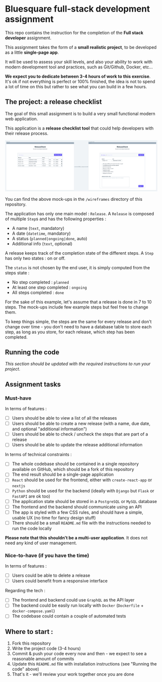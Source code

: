 # Bluesquare full-stack development assignment

This repo contains the instruction for the completion of the **Full stack developer** assignment.

This assignment takes the form of a **small realistic project**, to be developed as a little **single-page app**.

It will be used to assess your skill levels, and also your ability to work with modern development tool and 
practices, such as Git/Github, Docker, etc...

**We expect you to dedicate between 3-4 hours of work to this exercise**. It's ok if not everything is perfect or 100% 
finished, the idea is not to spend a lot of time on this but rather to see what you can build in a few hours.

## The project: a release checklist

The goal of this small assignment is to build a very small functional modern web application.

This application is a **release checklist tool** that could help developers with their release process.

![alt text](https://github.com/BLSQ/full-stack-assignment/blob/main/wireframes/releasecheck.png?raw=true)

You can find the above mock-ups in the `/wireframes` directory of this repository.

The application has only one main model : `Release`. A `Release` is composed of multiple `Step`s and has the 
following properties :

- A name (`text`, mandatory)
- A date (`datetime`, mandatory)
- A status (`planned|ongoing|done`, auto)
- Additional info (`text`, optional)

A release keeps track of the completion state of the different steps. A `Step` has only two states : on or off.

The `status` is not chosen by the end user, it is simply computed from the steps state :

- No step completed : `planned`
- At least one step completed : `ongoing`
- All steps completed : `done`

For the sake of this example, let's assume that a release is done in 7 to 10 steps. The mock-ups include few 
example steps but feel free to change them. 

To keep things simple, the steps are the same for every release and don't change over time - you don't need to 
have a database table to store each step, as long as you store, for each release, which step has been completed.

## Running the code

*This section should be updated with the required instructions to run your project*.

## Assignment tasks

### Must-have

In terms of features :

- [ ] Users should be able to view a list of all the releases
- [ ] Users should be able to create a new release (with a name, due date, and optional "additional information")
- [ ] Users should be able to check / uncheck the steps that are part of a release
- [ ] Users should be able to update the release additional information

In terms of technical constraints :

- [ ] The whole codebase should be contained in a single repository available on GitHub, which should be a fork 
      of this repository
- [ ] The end result should be a single-page application
- [ ] `React` should be used for the frontend, either with `create-react-app` or `nextjs`
- [ ] `Python` should be used for the backend (ideally with `Django` but `Flask` or `FastAPI` are ok too)
- [ ] The application state should be stored in a `PostgreSQL` or `MySQL` database
- [ ] The frontend and the backend should communicate using an API
- [ ] The app is styled with a few CSS rules, and should have a simple, usable UX (no time for fancy design stuff)
- [ ] There should be a small `README.md` file with the instructions needed to run the code locally

**Please note that this shouldn't be a multi-user application**. It does not need any kind of user management.

### Nice-to-have (if you have the time)

In terms of features :

- [ ] Users could be able to delete a release
- [ ] Users could benefit from a responsive interface

Regarding the tech :

- [ ] The frontend and backend could use `GraphQL` as the API layer
- [ ] The backend could be easily run locally with `Docker` (`Dockerfile` + `docker-compose.yaml`)
- [ ] The codebase could contain a couple of automated tests

## Where to start :

1. Fork this repository
1. Write the project code (3-4 hours)
1. Commit & push your code every now and then - we expect to see a reasonable amount of commits
1. Update this `README.md` file with installation instructions (see "Running the code" above)
1. That's it - we'll review your work together once you are done

